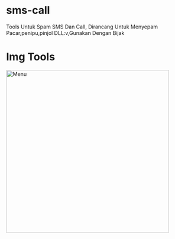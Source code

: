 # sms-call
Tools Untuk Spam SMS Dan Call, Dirancang Untuk Menyepam Pacar,penipu,pinjol DLL:v,Gunakan Dengan Bijak

# Img Tools
<img src="https://github.com/Lord-Ammar/sms-call/blob/main/IMG_20220205_123343.jpg" width="440" title="Menu" alt="Menu">
</p>

